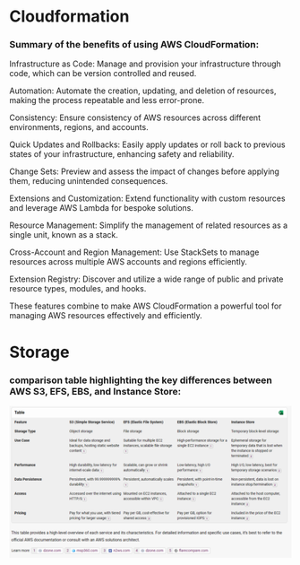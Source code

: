 # Cloudformation

### Summary of the benefits of using AWS CloudFormation:

Infrastructure as Code: Manage and provision your infrastructure through code, which can be version controlled and reused.

Automation: Automate the creation, updating, and deletion of resources, making the process repeatable and less error-prone.

Consistency: Ensure consistency of AWS resources across different environments, regions, and accounts.

Quick Updates and Rollbacks: Easily apply updates or roll back to previous states of your infrastructure, enhancing safety and reliability.

Change Sets: Preview and assess the impact of changes before applying them, reducing unintended consequences.

Extensions and Customization: Extend functionality with custom resources and leverage AWS Lambda for bespoke solutions.

Resource Management: Simplify the management of related resources as a single unit, known as a stack.

Cross-Account and Region Management: Use StackSets to manage resources across multiple AWS accounts and regions efficiently.

Extension Registry: Discover and utilize a wide range of public and private resource types, modules, and hooks.

These features combine to make AWS CloudFormation a powerful tool for managing AWS resources effectively and efficiently.

# Storage

### comparison table highlighting the key differences between AWS S3, EFS, EBS, and Instance Store:

![alt text](image-1.png)

